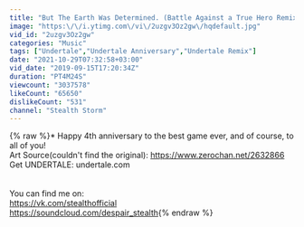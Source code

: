 ```yaml
---
title: "But The Earth Was Determined. (Battle Against a True Hero Remix)"
image: "https:\/\/i.ytimg.com\/vi\/2uzgv3Oz2gw\/hqdefault.jpg"
vid_id: "2uzgv3Oz2gw"
categories: "Music"
tags: ["Undertale","Undertale Anniversary","Undertale Remix"]
date: "2021-10-29T07:32:58+03:00"
vid_date: "2019-09-15T17:20:34Z"
duration: "PT4M24S"
viewcount: "3037578"
likeCount: "65650"
dislikeCount: "531"
channel: "Stealth Storm"
---
```

{% raw %}* Happy 4th anniversary to the best game ever, and of course, to all of you!<br />Art Source(couldn't find the original): <a rel="nofollow" target="blank" href="https://www.zerochan.net/2632866">https://www.zerochan.net/2632866</a> <br />Get UNDERTALE: undertale.com<br /><br /><br />You can find me on:<br /><a rel="nofollow" target="blank" href="https://vk.com/stealthofficial">https://vk.com/stealthofficial</a><br /><a rel="nofollow" target="blank" href="https://soundcloud.com/despair_stealth">https://soundcloud.com/despair_stealth</a>{% endraw %}
